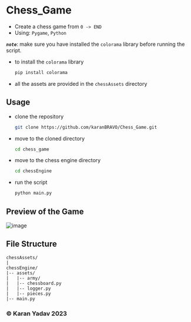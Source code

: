 # Chess_Game

- Create a chess game from `0 -> END`
- Using: `Pygame`, `Python`

***`note`***: make sure you have installed the `colorama` library before running the script.

- to install the `colorama` library

    ```bash
    pip install colorama
    ```

- all the assets are provided in the `chessAssets` directory

## Usage

- clone the repository

    ```bash
    git clone https://github.com/karanBRAVO/Chess_Game.git
    ```

- move to the cloned directory

    ```bash
    cd chess_game 
    ```

- move to the chess engine directory

    ```bash
    cd chessEngine
    ```

- run the script

    ```bash
    python main.py
    ```

## Preview of the Game

![image](https://github.com/karanBRAVO/Chess_Game/assets/77043443/f283403d-c224-4d7b-b38a-61fd14428a2f)

## File Structure

    chessAssets/
    |
    chessEngine/
    |-- assets/
    |   |-- army/
    |   |-- chessboard.py
    |   |-- logger.py
    |   |-- pieces.py
    |-- main.py

### ©️ Karan Yadav 2023
